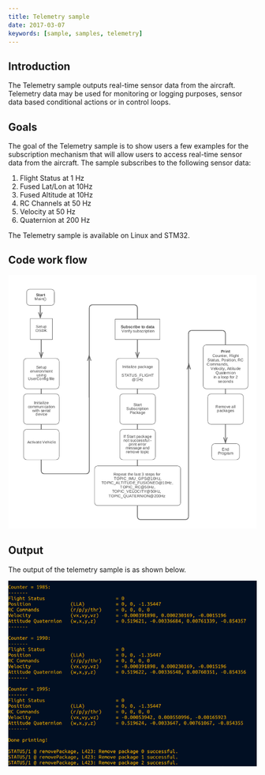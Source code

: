 ```yaml
---
title: Telemetry sample
date: 2017-03-07
keywords: [sample, samples, telemetry]
---
```


## Introduction 

The Telemetry sample outputs real-time sensor data from the aircraft. Telemetry data may be used for monitoring or logging purposes, sensor data based conditional actions or in control loops.  

## Goals 

The goal of the Telemetry sample is to show users a few examples for the subscription mechanism that will allow users to access real-time sensor data from the aircraft. The sample subscribes to the following sensor data: 
 
1. Flight Status at 1 Hz
2. Fused Lat/Lon at 10Hz
3. Fused Altitude at 10Hz
4. RC Channels at 50 Hz
5. Velocity at 50 Hz
6. Quaternion at 200 Hz

The Telemetry sample is available on Linux and STM32. 

## Code work flow 

[![Telemetry code workflow](../../images/samples/telemetry_flowchart.jpg)](../../images/samples/telemetry_flowchart.jpg)

## Output 

The output of the telemetry sample is as shown below. 

[![Telemetry output](../../images/samples/telemetry_output.png)](../../images/samples/telemetry_output.png)




